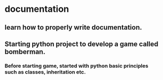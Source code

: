 # documentation
## learn how to properly write documentation.
 
## Starting python project to develop a game called bomberman.
### Before starting game, started with python basic principles such as classes, inheritation etc.

